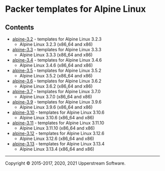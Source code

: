 # Packer templates for Alpine Linux

## Contents

* [alpine-3.2](alpine-3.2/README.mdown) - templates for Alpine Linux 3.2.3
  * Alpine Linux 3.2.3 (x86_64 and x86)
* [alpine-3.3](alpine-3.3/README.mdown) - templates for Alpine Linux 3.3.3
  * Alpine Linux 3.3.3 (x86_64 and x86)
* [alpine-3.4](alpine-3.4/README.mdown) - templates for Alpine Linux 3.4.6
  * Alpine Linux 3.4.6 (x86_64 and x86)
* [alpine-3.5](alpine-3.5/README.mdown) - templates for Alpine Linux 3.5.2
  * Alpine Linux 3.5.2 (x86_64 and x86)
* [alpine-3.6](alpine-3.6/README.mdown) - templates for Alpine Linux 3.6.2
  * Alpine Linux 3.6.2 (x86_64 and x86)
* [alpine-3.7](alpine-3.7/README.mdown) - templates for Alpine Linux 3.7.0
  * Alpine Linux 3.7.0 (x86_64 and x86)
* [alpine-3.9](alpine-3.9/README.mdown) - templates for Alpine Linux 3.9.6
  * Alpine Linux 3.9.6 (x86_64 and x86)
* [alpine-3.10](alpine-3.10/README.mdown) - templates for Alpine Linux 3.10.6
  * Alpine Linux 3.10.6 (x86_64 and x86)
* [alpine-3.11](alpine-3.11/README.mdown) - templates for Alpine Linux 3.11.10
  * Alpine Linux 3.11.10 (x86_64 and x86)
* [alpine-3.12](alpine-3.12/README.mdown) - templates for Alpine Linux 3.12.6
  * Alpine Linux 3.12.6 (x86_64 and x86)
* [alpine-3.13](alpine-3.13/README.mdown) - templates for Alpine Linux 3.13.4
  * Alpine Linux 3.13.4 (x86_64 and x86)

- - -

Copyright &copy; 2015-2017, 2020, 2021 Upperstream Software.

